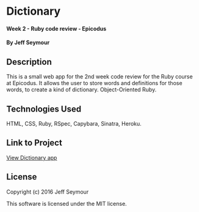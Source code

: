 # Dictionary

#### Week 2 - Ruby code review - Epicodus

#### By Jeff Seymour

## Description
This is a small web app for the 2nd week code review for the Ruby course at Epicodus. It allows the user to store words and definitions for those words, to create a kind of dictionary.  Object-Oriented Ruby.

## Technologies Used
HTML, CSS, Ruby, RSpec, Capybara, Sinatra, Heroku.

## Link to Project
[View Dictionary app](https://arcane-ridge-5251.herokuapp.com/)

## License
Copyright (c) 2016 Jeff Seymour

This software is licensed under the MIT license.

